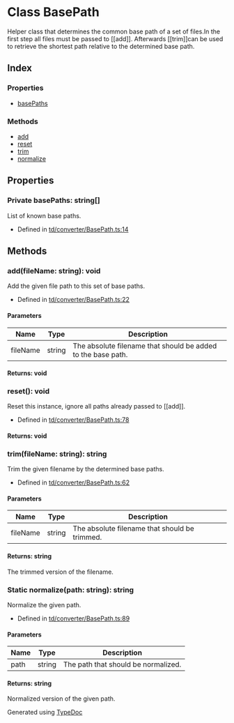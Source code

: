 # Class BasePath
Helper class that determines the common base path of a set of files.In the first step all files must be passed to [[add]]. Afterwards [[trim]]can be used to retrieve the shortest path relative to the determined base path.

## Index

### Properties
* [basePaths](td.converter.basepath.md#basepaths)

### Methods
* [add](td.converter.basepath.md#add)
* [reset](td.converter.basepath.md#reset)
* [trim](td.converter.basepath.md#trim)
* [normalize](td.converter.basepath.md#normalize)

## Properties

### Private basePaths: string[]
List of known base paths.
* Defined in [td/converter/BasePath.ts:14](https://github.com/kimamula/typedoc/blob/HEAD/src/td/converter/BasePath.ts#L14)


## Methods

### add(fileName: string): void
Add the given file path to this set of base paths.  
* Defined in [td/converter/BasePath.ts:22](https://github.com/kimamula/typedoc/blob/HEAD/src/td/converter/BasePath.ts#L22)


#### Parameters

| Name | Type | Description |
| ---- | ---- | ---- |
| fileName | string| The absolute filename that should be added to the base path. |

#### Returns: void

### reset(): void
Reset this instance, ignore all paths already passed to [[add]].  
* Defined in [td/converter/BasePath.ts:78](https://github.com/kimamula/typedoc/blob/HEAD/src/td/converter/BasePath.ts#L78)

#### Returns: void

### trim(fileName: string): string
Trim the given filename by the determined base paths.  
* Defined in [td/converter/BasePath.ts:62](https://github.com/kimamula/typedoc/blob/HEAD/src/td/converter/BasePath.ts#L62)


#### Parameters

| Name | Type | Description |
| ---- | ---- | ---- |
| fileName | string| The absolute filename that should be trimmed. |

#### Returns: string
The trimmed version of the filename.


### Static normalize(path: string): string
Normalize the given path.  
* Defined in [td/converter/BasePath.ts:89](https://github.com/kimamula/typedoc/blob/HEAD/src/td/converter/BasePath.ts#L89)


#### Parameters

| Name | Type | Description |
| ---- | ---- | ---- |
| path | string| The path that should be normalized. |

#### Returns: string
Normalized version of the given path.



Generated using [TypeDoc](http://typedoc.io)
